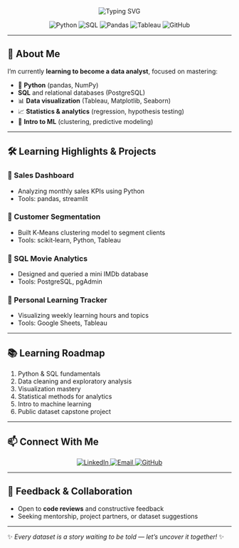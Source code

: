 <!-- Typing Banner -->
<div align="center">
  <img src="https://readme-typing-svg.herokuapp.com?font=Fira+Code&size=24&duration=3000&pause=1000&color=00C0FF&center=true&width=600&lines=Aspiring+Data+Analyst+|+Learning+Every+Day" alt="Typing SVG"/>
</div>

<p align="center">
  <img alt="Python" src="https://img.shields.io/badge/Python-3776AB?style=for-the-badge&logo=python"/>
  <img alt="SQL" src="https://img.shields.io/badge/SQL-0064A5?style=for-the-badge&logo=postgresql"/>
  <img alt="Pandas" src="https://img.shields.io/badge/Pandas-150458?style=for-the-badge&logo=pandas"/>
  <img alt="Tableau" src="https://img.shields.io/badge/Tableau-E97627?style=for-the-badge&logo=tableau"/>
  <img alt="GitHub" src="https://img.shields.io/badge/GitHub-181717?style=for-the-badge&logo=github"/>
</p>

---

## 👋 About Me
I’m currently **learning to become a data analyst**, focused on mastering:

- 🐍 **Python** (pandas, NumPy)
- **SQL** and relational databases (PostgreSQL)
- 📊 **Data visualization** (Tableau, Matplotlib, Seaborn)
- 📈 **Statistics & analytics** (regression, hypothesis testing)
- 🤖 **Intro to ML** (clustering, predictive modeling)

---

## 🛠 Learning Highlights & Projects

### 🔹 Sales Dashboard  
- Analyzing monthly sales KPIs using Python  
- Tools: pandas, streamlit

### 🔹 Customer Segmentation  
- Built K‑Means clustering model to segment clients  
- Tools: scikit‑learn, Python, Tableau

### 🔹 SQL Movie Analytics  
- Designed and queried a mini IMDb database  
- Tools: PostgreSQL, pgAdmin

### 🔹 Personal Learning Tracker  
- Visualizing weekly learning hours and topics  
- Tools: Google Sheets, Tableau

---

## 📚 Learning Roadmap
1. Python & SQL fundamentals  
2. Data cleaning and exploratory analysis  
3. Visualization mastery  
4. Statistical methods for analytics  
5. Intro to machine learning  
6. Public dataset capstone project

---

## 📫 Connect With Me  
<p align="center">
  <a href="https://www.linkedin.com/in/bhupin-magar/">
    <img alt="LinkedIn" src="https://img.shields.io/badge/LinkedIn-blue?style=for-the-badge&logo=linkedin"/>
  </a>
  <a href="mailto:bhupin.thapa.magar@gamil.com">
    <img alt="Email" src="https://img.shields.io/badge/Email-D14836?style=for-the-badge&logo=gmail"/>
  </a>
  <a href="https://github.com/Bhupin123">
    <img alt="GitHub" src="https://img.shields.io/badge/GitHub-181717?style=for-the-badge&logo=github"/>
  </a>
</p>

---

## 🤝 Feedback & Collaboration
- Open to **code reviews** and constructive feedback  
- Seeking mentorship, project partners, or dataset suggestions  

---

✨ *Every dataset is a story waiting to be told — let’s uncover it together!* ✨  
